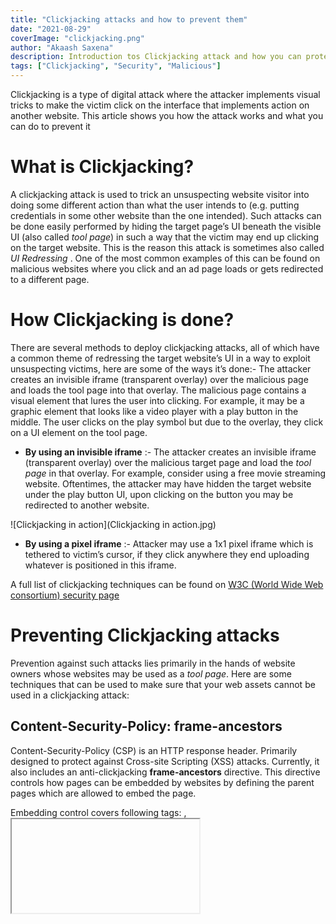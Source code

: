 ```yaml
---
title: "Clickjacking attacks and how to prevent them"
date: "2021-08-29"
coverImage: "clickjacking.png"
author: "Akaash Saxena"
description: Introduction tos Clickjacking attack and how you can protect your web application by applying different approaches
tags: ["Clickjacking", "Security", "Malicious"]
---
```



Clickjacking is a type of digital attack where the attacker implements visual tricks to make the victim click on the interface that implements action on another website. This article shows you how the attack works and what you can do to prevent it

# What is Clickjacking?

A clickjacking attack is used to trick an unsuspecting website visitor into doing some different action than what the user intends to (e.g. putting credentials in some other website than the one intended).
Such attacks can be done easily performed by hiding the target page’s UI beneath the visible UI (also called *tool page*) in such a way that the victim may end up clicking on the target website. This is the reason this attack is sometimes also called *UI Redressing* . One of the most common examples of this can be found on malicious websites where you click and an ad page loads or gets redirected to a different page.

   

# How Clickjacking is done?

There are several methods to deploy clickjacking attacks, all of which have a common theme of redressing the target website’s UI in a way to exploit unsuspecting victims, here are some of the ways it’s done:- The attacker creates an invisible iframe (transparent overlay) over the malicious page and loads the tool page into that overlay. The malicious page contains a visual element that lures the user into clicking. For example, it may be a graphic element that looks like a video player with a play button in the middle. The user clicks on the play symbol but due to the overlay, they click on a UI element on the tool page.

- **By using an invisible iframe** :- The attacker creates an invisible iframe (transparent overlay) over the malicious target page and load the *tool page* in that overlay. For example, consider using a free movie streaming website. Oftentimes, the attacker may have hidden the target website under the play button UI, upon clicking on the button you may be redirected to another website.

 ![Clickjacking in action](Clickjacking in action.jpg)
 
- **By using a pixel iframe** :- Attacker may use a 1x1 pixel iframe which is tethered to victim’s cursor, if they click anywhere they end uploading whatever is positioned in this iframe.

A full list of clickjacking techniques can be found on [W3C (World Wide Web consortium) security page](https://www.w3.org/Security/wiki/Clickjacking_Threats)


# Preventing Clickjacking attacks

Prevention against such attacks lies primarily in the hands of website owners whose websites may be used as a *tool page*. Here are some techniques that can be used to make sure that your web assets cannot be used in a clickjacking attack:

## Content-Security-Policy: frame-ancestors

Content-Security-Policy (CSP) is an HTTP response header. Primarily designed to protect against Cross-site Scripting (XSS) attacks. Currently, it also includes an anti-clickjacking **frame-ancestors** directive. This directive controls how pages can be embedded by websites by defining the parent pages which are allowed to embed the page. 

Embedding control covers following tags: <frame>,<iframe>,<embed>,<object> and <applet>.

> Note: Content-Security-Policy may only be used directly as a response header, it cannot be used with `meta` tags. The best option is to configure your webserver to automatically include it on every page it serves. For that `frame-ancestors` directive is used.

```Content-Security-Policy: frame-ancestors 'self' ‘\*.loginradius.com’;```



## X Frame Options

X-Frame-Options (XFO) is an HTTP response header. It was introduced in 2008 in Microsoft Internet Explorer 8. However, it was never accepted as an official standard (despite the IETF publication RFC 7034 from 2013). This response header is a simple predecessor of the frame-ancestors directive. Formally, CSP frame-ancestors obsoletes the X-Frame-Options header.

X-Frame-Options may only be used directly as an HTTP header, you cannot use it in meta tags. Just like in the case of CSP frame-ancestors, you may configure your webserver to automatically include it with every page. X Frame Option can only be used once, if used more than once one header overrides the other. Here’s an example of `X Frame Options` header:

```X-Frame-Options: allow-from https://www.loginradius.com/ ```

## Framebusting

Framebusting (also known as frame breaking or frame killing) is a client-side technique. It does not require any modifications to HTTP headers. All you need to do is modify your web page HTML code. It is the most generic method to protect against clickjacking and works even in legacy browsers (such as IE6). However, it is not as reliable as HTTP header options and in some cases may be circumvented (for example, in Internet Explorer 8 by loading the content into <iframe security=restricted>).
A good general frame buster script to use was published on Codemagi in 2010 and is still valid:

```
<style id="antiClickjack">body{display:none !important;}</style>
<script type="text/javascript">
if (self === top) {
var antiClickjack = document.getElementById("antiClickjack");
antiClickjack.parentNode.removeChild(antiClickjack);
} else {
top.location = self.location;
}
</script>
```

# Conclusion

This article introduces what is a clickjacking attack works and how you can protect your web application by applying different approaches. Each of the proposed strategies has benefits and drawbacks. As the primary concern of security defense is not to be bypassed, the best approach is to combine those approaches so that if one fails, say, due to lack of browser support, the other may succeed.